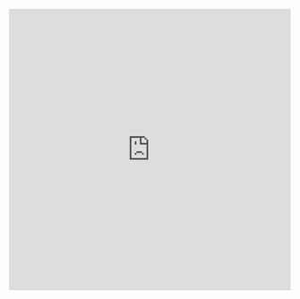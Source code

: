 <iframe src="https://www.desmos.com/calculator/y8aqnveo4x?embed" width="500" height="500" style="border: 1px solid #ccc" frameborder=0></iframe>
